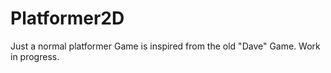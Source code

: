 # Platformer2D
Just a normal platformer
Game is inspired from the old "Dave" Game.
Work in progress.
